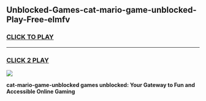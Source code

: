 
## Unblocked-Games-cat-mario-game-unblocked-Play-Free-elmfv
<h3>
<a href="https://premium76.site?title=cat-mario-game-unblocked&ref=21A">CLICK TO PLAY</a></h3>
<hr>

<h3>
<a href="https://premium76.site?title=cat-mario-game-unblocked&ref=21A">CLICK 2 PLAY</a>
  
</h3>

<a href="https://premium76.site?title=cat-mario-game-unblocked&ref=21A"><img src="https://clearcache.store/games.png"></a>


**cat-mario-game-unblocked games unblocked: Your Gateway to Fun and Accessible Online Gaming**

